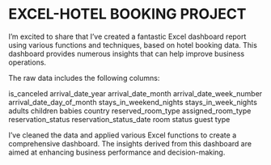 # EXCEL-HOTEL BOOKING PROJECT

I’m excited to share that I’ve created a fantastic Excel dashboard report using various functions and techniques, based on hotel booking data. This dashboard provides numerous insights that can help improve business operations.

The raw data includes the following columns:

is_canceled
arrival_date_year
arrival_date_month
arrival_date_week_number
arrival_date_day_of_month
stays_in_weekend_nights
stays_in_week_nights
adults
children
babies
country
reserved_room_type
assigned_room_type
reservation_status
reservation_status_date
room status
guest type


I’ve cleaned the data and applied various Excel functions to create a comprehensive dashboard. The insights derived from this dashboard are aimed at enhancing business performance and decision-making.
